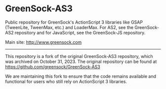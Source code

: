 GreenSock-AS3
=============

Public repository for GreenSock's ActionScript 3 libraries like GSAP (TweenLite, TweenMax, etc.) and LoaderMax. For AS2, see the GreenSock-AS2 repository and for JavaScript, see the GreenSock-JS repository. 

Main site: http://www.greensock.com

--- 

This repository is a fork of the original GreenSock-AS3 repository, which was archived on October 31, 2023. 
The original repository can be found at https://github.com/greensock/GreenSock-AS3

We are maintaining this fork to ensure that the code remains available and functional for users who still rely on ActionScript 3 libraries.

